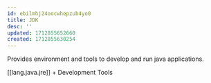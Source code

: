 ```yaml
---
id: ebilmhj24oocwhepzub4yo0
title: JDK
desc: ''
updated: 1712855652660
created: 1712855630254
---
```


Provides environment and tools to develop and run java applications.

[[lang.java.jre]] + Development Tools

